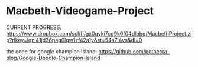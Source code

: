 # Macbeth-Videogame-Project
CURRENT PROGRESS: https://www.dropbox.com/scl/fi/gx0qyki7cg9k0f04dlbbq/MacbethProject.zip?rlkey=lqnl41jd36pag0lqw1zf42a1y&st=54a7i4vs&dl=0

the code for google champion island: https://github.com/potherca-blog/Google-Doodle-Champion-Island
